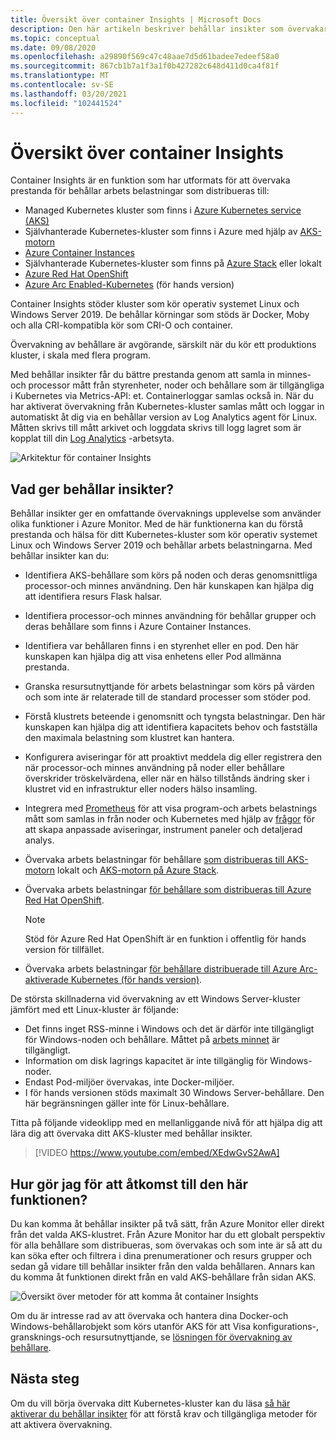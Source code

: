 ```yaml
---
title: Översikt över container Insights | Microsoft Docs
description: Den här artikeln beskriver behållar insikter som övervakar AKS container Insights-lösning och det värde den ger genom att övervaka hälso tillståndet för dina AKS-kluster och Container Instances i Azure.
ms.topic: conceptual
ms.date: 09/08/2020
ms.openlocfilehash: a29890f569c47c48aae7d5d61badee7edeef58a0
ms.sourcegitcommit: 867cb1b7a1f3a1f0b427282c648d411d0ca4f81f
ms.translationtype: MT
ms.contentlocale: sv-SE
ms.lasthandoff: 03/20/2021
ms.locfileid: "102441524"
---
```

# <a name="container-insights-overview"></a>Översikt över container Insights

Container Insights är en funktion som har utformats för att övervaka prestanda för behållar arbets belastningar som distribueras till:

- Managed Kubernetes kluster som finns i [Azure Kubernetes service (AKS)](../../aks/intro-kubernetes.md)
- Självhanterade Kubernetes-kluster som finns i Azure med hjälp av [AKS-motorn](https://github.com/Azure/aks-engine)
- [Azure Container Instances](../../container-instances/container-instances-overview.md)
- Självhanterade Kubernetes-kluster som finns på [Azure Stack](/azure-stack/user/azure-stack-kubernetes-aks-engine-overview) eller lokalt
- [Azure Red Hat OpenShift](../../openshift/intro-openshift.md)
- [Azure Arc Enabled-Kubernetes](../../azure-arc/kubernetes/overview.md) (för hands version)

Container Insights stöder kluster som kör operativ systemet Linux och Windows Server 2019. De behållar körningar som stöds är Docker, Moby och alla CRI-kompatibla kör som CRI-O och container.

Övervakning av behållare är avgörande, särskilt när du kör ett produktions kluster, i skala med flera program.

Med behållar insikter får du bättre prestanda genom att samla in minnes-och processor mått från styrenheter, noder och behållare som är tillgängliga i Kubernetes via Metrics-API: et. Containerloggar samlas också in.  När du har aktiverat övervakning från Kubernetes-kluster samlas mått och loggar in automatiskt åt dig via en behållar version av Log Analytics agent för Linux. Måtten skrivs till mått arkivet och loggdata skrivs till logg lagret som är kopplat till din [Log Analytics](../logs/log-query-overview.md) -arbetsyta.

![Arkitektur för container Insights](./media/container-insights-overview/azmon-containers-architecture-01.png)

## <a name="what-does-container-insights-provide"></a>Vad ger behållar insikter?

Behållar insikter ger en omfattande övervaknings upplevelse som använder olika funktioner i Azure Monitor. Med de här funktionerna kan du förstå prestanda och hälsa för ditt Kubernetes-kluster som kör operativ systemet Linux och Windows Server 2019 och behållar arbets belastningarna. Med behållar insikter kan du:

* Identifiera AKS-behållare som körs på noden och deras genomsnittliga processor-och minnes användning. Den här kunskapen kan hjälpa dig att identifiera resurs Flask halsar.
* Identifiera processor-och minnes användning för behållar grupper och deras behållare som finns i Azure Container Instances.
* Identifiera var behållaren finns i en styrenhet eller en pod. Den här kunskapen kan hjälpa dig att visa enhetens eller Pod allmänna prestanda.
* Granska resursutnyttjande för arbets belastningar som körs på värden och som inte är relaterade till de standard processer som stöder pod.
* Förstå klustrets beteende i genomsnitt och tyngsta belastningar. Den här kunskapen kan hjälpa dig att identifiera kapacitets behov och fastställa den maximala belastning som klustret kan hantera.
* Konfigurera aviseringar för att proaktivt meddela dig eller registrera den när processor-och minnes användning på noder eller behållare överskrider tröskelvärdena, eller när en hälso tillstånds ändring sker i klustret vid en infrastruktur eller noders hälso insamling.
* Integrera med [Prometheus](https://prometheus.io/docs/introduction/overview/) för att visa program-och arbets belastnings mått som samlas in från noder och Kubernetes med hjälp av [frågor](container-insights-log-search.md) för att skapa anpassade aviseringar, instrument paneler och detaljerad analys.
* Övervaka arbets belastningar för behållare [som distribueras till AKS-motorn](https://github.com/Azure/aks-engine) lokalt och [AKS-motorn på Azure Stack](/azure-stack/user/azure-stack-kubernetes-aks-engine-overview).
* Övervaka arbets belastningar [för behållare som distribueras till Azure Red Hat OpenShift](../../openshift/intro-openshift.md).

    >[!NOTE]
    >Stöd för Azure Red Hat OpenShift är en funktion i offentlig för hands version för tillfället.
    >

* Övervaka arbets belastningar [för behållare distribuerade till Azure Arc-aktiverade Kubernetes (för hands version)](../../azure-arc/kubernetes/overview.md).

De största skillnaderna vid övervakning av ett Windows Server-kluster jämfört med ett Linux-kluster är följande:

- Det finns inget RSS-minne i Windows och det är därför inte tillgängligt för Windows-noden och behållare. Måttet på [arbets minnet](/windows/win32/memory/working-set) är tillgängligt.
- Information om disk lagrings kapacitet är inte tillgänglig för Windows-noder.
- Endast Pod-miljöer övervakas, inte Docker-miljöer.
- I för hands versionen stöds maximalt 30 Windows Server-behållare. Den här begränsningen gäller inte för Linux-behållare.

Titta på följande videoklipp med en mellanliggande nivå för att hjälpa dig att lära dig att övervaka ditt AKS-kluster med behållar insikter.

> [!VIDEO https://www.youtube.com/embed/XEdwGvS2AwA]

## <a name="how-do-i-access-this-feature"></a>Hur gör jag för att åtkomst till den här funktionen?

Du kan komma åt behållar insikter på två sätt, från Azure Monitor eller direkt från det valda AKS-klustret. Från Azure Monitor har du ett globalt perspektiv för alla behållare som distribueras, som övervakas och som inte är så att du kan söka efter och filtrera i dina prenumerationer och resurs grupper och sedan gå vidare till behållar insikter från den valda behållaren.  Annars kan du komma åt funktionen direkt från en vald AKS-behållare från sidan AKS.

![Översikt över metoder för att komma åt container Insights](./media/container-insights-overview/azmon-containers-experience.png)

Om du är intresse rad av att övervaka och hantera dina Docker-och Windows-behållarobjekt som körs utanför AKS för att Visa konfigurations-, gransknings-och resursutnyttjande, se [lösningen för övervakning av behållare](./containers.md).

## <a name="next-steps"></a>Nästa steg

Om du vill börja övervaka ditt Kubernetes-kluster kan du läsa [så här aktiverar du behållar insikter](container-insights-onboard.md) för att förstå krav och tillgängliga metoder för att aktivera övervakning.
